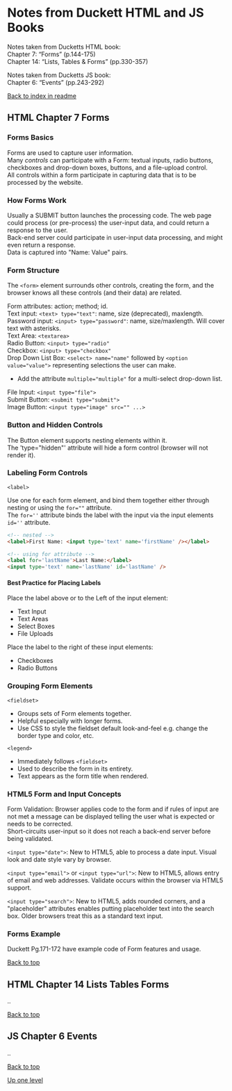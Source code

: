 # Notes from Duckett HTML and JS Books

Notes taken from Ducketts HTML book:  
Chapter 7: “Forms” (p.144-175)  
Chapter 14: “Lists, Tables & Forms” (pp.330-357)  

Notes taken from Ducketts JS book:  
Chapter 6: “Events” (pp.243-292)  

[Back to index in readme](./README.md)  


## HTML Chapter 7 Forms  

### Forms Basics

Forms are used to capture user information.  
Many *controls* can participate with a Form: textual inputs, radio buttons, checkboxes and drop-down boxes, buttons, and a file-upload control.  
All controls within a form participate in capturing data that is to be processed by the website.  

### How Forms Work

Usually a SUBMIT button launches the processing code.
The web page could process (or pre-process) the user-input data, and could return a response to the user.  
Back-end server could participate in user-input data processing, and might even return a response.  
Data is captured into "Name: Value" pairs.  

### Form Structure

The `<form>` element surrounds other controls, creating the form, and the browser knows all these controls (and their data) are related.  

Form attributes: action; method; id.  
Text input: `<text> type="text"`: name, size (deprecated), maxlength.  
Password input: `<input> type="password"`: name, size/maxlength. Will cover text with asterisks.  
Text Area: `<textarea>`  
Radio Button: `<input> type="radio"`  
Checkbox: `<input> type="checkbox"`  
Drop Down List Box: `<select> name="name"` followed by `<option value="value">` representing selections the user can make.  

- Add the attribute `multiple="multiple"` for a multi-select drop-down list.  

File Input: `<input type="file">`  
Submit Button: `<submit type="submit">`  
Image Button: `<input type="image" src="" ...>`  

### Button and Hidden Controls

The Button element supports nesting elements within it.  
The 'type="hidden"' attribute will hide a form control (browser will not render it).  

### Labeling Form Controls

`<label>`

Use one for each form element, and bind them together either through nesting or using the `for=""` attribute.  
The `for=''` attribute binds the label with the input via the input elements `id=''` attribute.  

```html
<!-- nested -->
<label>First Name: <input type='text' name='firstName' /></label>

<!-- using for attribute -->
<label for='lastName'>Last Name:</label>
<input type='text' name='lastName' id='lastName' />
```

#### Best Practice for Placing Labels

Place the label above or to the Left of the input element:

- Text Input
- Text Areas
- Select Boxes  
- File Uploads  

Place the label to the right of these input elements:  

- Checkboxes  
- Radio Buttons  


### Grouping Form Elements  

`<fieldset>`  

- Groups sets of Form elements together.  
- Helpful especially with longer forms.  
- Use CSS to style the fieldset default look-and-feel e.g. change the border type and color, etc.  

`<legend>`  

- Immediately follows `<fieldset>`  
- Used to describe the form in its entirety.  
- Text appears as the form title when rendered.  

### HTML5 Form and Input Concepts  

Form Validation: Browser applies code to the form and if rules of input are not met a message can be displayed telling the user what is expected or needs to be corrected.  
Short-circuits user-input so it does not reach a back-end server before being validated.  

`<input type="date">`: New to HTML5, able to process a date input. Visual look and date style vary by browser.  

`<input type="email">` or `<input type="url">`: New to HTML5, allows entry of email and web addresses. Validate occurs within the browser via HTML5 support.  

`<input type="search">`: New to HTML5, adds rounded corners, and a "placeholder" attributes enables putting placeholder text into the search box. Older browsers treat this as a standard text input.

### Forms Example  

Duckett Pg.171-172 have example code of Form features and usage.  

[Back to top](#notes-from-duckett-html-and-js-books)  

## HTML Chapter 14 Lists Tables Forms  

..

[Back to top](#notes-from-duckett-html-and-js-books)  

## JS Chapter 6 Events  

..

[Back to top](#notes-from-duckett-html-and-js-books)  

[Up one level](./README.md)  